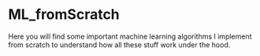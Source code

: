 # ML_fromScratch
Here you will find some important machine learning algorithms I implement from scratch to understand how all these stuff work under the hood.
